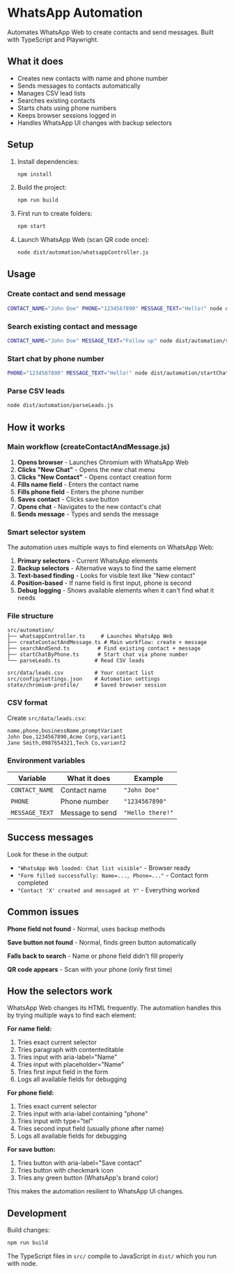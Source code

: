 # WhatsApp Automation

Automates WhatsApp Web to create contacts and send messages. Built with TypeScript and Playwright.

## What it does

- Creates new contacts with name and phone number
- Sends messages to contacts automatically
- Manages CSV lead lists
- Searches existing contacts
- Starts chats using phone numbers
- Keeps browser sessions logged in
- Handles WhatsApp UI changes with backup selectors

## Setup

1. Install dependencies:
   ```bash
   npm install
   ```

2. Build the project:
   ```bash
   npm run build
   ```

3. First run to create folders:
   ```bash
   npm start
   ```

4. Launch WhatsApp Web (scan QR code once):
   ```bash
   node dist/automation/whatsappController.js
   ```

## Usage

### Create contact and send message
```bash
CONTACT_NAME="John Doe" PHONE="1234567890" MESSAGE_TEXT="Hello!" node dist/automation/createContactAndMessage.js
```

### Search existing contact and message
```bash
CONTACT_NAME="John Doe" MESSAGE_TEXT="Follow up" node dist/automation/searchAndSend.js
```

### Start chat by phone number
```bash
PHONE="1234567890" MESSAGE_TEXT="Hello!" node dist/automation/startChatByPhone.js
```

### Parse CSV leads
```bash
node dist/automation/parseLeads.js
```

## How it works

### Main workflow (createContactAndMessage.js)

1. **Opens browser** - Launches Chromium with WhatsApp Web
2. **Clicks "New Chat"** - Opens the new chat menu
3. **Clicks "New Contact"** - Opens contact creation form
4. **Fills name field** - Enters the contact name
5. **Fills phone field** - Enters the phone number
6. **Saves contact** - Clicks save button
7. **Opens chat** - Navigates to the new contact's chat
8. **Sends message** - Types and sends the message

### Smart selector system

The automation uses multiple ways to find elements on WhatsApp Web:

1. **Primary selectors** - Current WhatsApp elements
2. **Backup selectors** - Alternative ways to find the same element
3. **Text-based finding** - Looks for visible text like "New contact"
4. **Position-based** - If name field is first input, phone is second
5. **Debug logging** - Shows available elements when it can't find what it needs

### File structure

```
src/automation/
├── whatsappController.ts     # Launches WhatsApp Web
├── createContactAndMessage.ts # Main workflow: create + message
├── searchAndSend.ts         # Find existing contact + message
├── startChatByPhone.ts      # Start chat via phone number
└── parseLeads.ts           # Read CSV leads

src/data/leads.csv          # Your contact list
src/config/settings.json    # Automation settings
state/chromium-profile/     # Saved browser session
```

### CSV format

Create `src/data/leads.csv`:
```csv
name,phone,businessName,promptVariant
John Doe,1234567890,Acme Corp,variant1
Jane Smith,0987654321,Tech Co,variant2
```

### Environment variables

| Variable | What it does | Example |
|----------|-------------|---------|
| `CONTACT_NAME` | Contact name | `"John Doe"` |
| `PHONE` | Phone number | `"1234567890"` |
| `MESSAGE_TEXT` | Message to send | `"Hello there!"` |

## Success messages

Look for these in the output:

- `"WhatsApp Web loaded: Chat list visible"` - Browser ready
- `"Form filled successfully: Name=..., Phone=..."` - Contact form completed
- `"Contact 'X' created and messaged at Y"` - Everything worked

## Common issues

**Phone field not found** - Normal, uses backup methods

**Save button not found** - Normal, finds green button automatically

**Falls back to search** - Name or phone field didn't fill properly

**QR code appears** - Scan with your phone (only first time)

## How the selectors work

WhatsApp Web changes its HTML frequently. The automation handles this by trying multiple ways to find each element:

**For name field:**
1. Tries exact current selector
2. Tries paragraph with contenteditable
3. Tries input with aria-label="Name"
4. Tries input with placeholder="Name"
5. Tries first input field in the form
6. Logs all available fields for debugging

**For phone field:**
1. Tries exact current selector
2. Tries input with aria-label containing "phone"
3. Tries input with type="tel"
4. Tries second input field (usually phone after name)
5. Logs all available fields for debugging

**For save button:**
1. Tries button with aria-label="Save contact"
2. Tries button with checkmark icon
3. Tries any green button (WhatsApp's brand color)

This makes the automation resilient to WhatsApp UI changes.

## Development

Build changes:
```bash
npm run build
```

The TypeScript files in `src/` compile to JavaScript in `dist/` which you run with node.